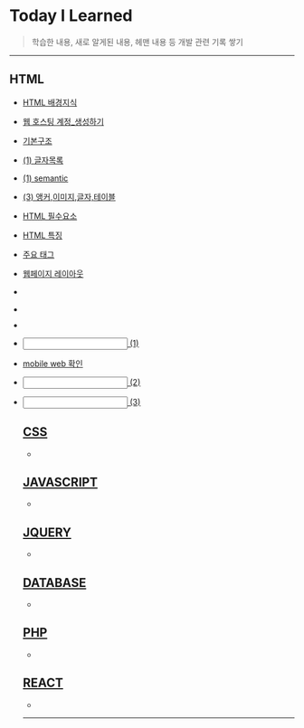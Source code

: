 # Today I Learned
>학습한 내용, 새로 알게된 내용, 헤맨 내용 등
>개발 관련 기록 쌓기
***
## HTML
- [HTML 배경지식](./HTML/5_HTML_배경지식.md)
- [웹 호스팅 계정_생성하기](./HTML/6_계정_생성하기.md)

- [기본구조](./HTML/1_기본구조.md)
- [<tag>(1) 글자목록](./HTML/2_tag(1)_[글자목록].md)
- [<tag>(1) semantic](./HTML/3_tag(2)_[semantic].md)
- [<tag>(3) 앵커,이미지,글자,테이블](./HTML/4_tag(3)_[앵커,이미지,글자,테이블].md)
- [HTML 필수요소](./HTML/7_HTML_필수요소.md)
- [HTML 특징](./HTML/8_HTML_특징.md)
- [주요 태그](./HTML/9_주요_태그.md)
- [웹페이지 레이아웃](./HTML/10_웹페이지_레이아웃.md)
- [<Semantic tag>](./HTML/11_Semantic_tag.md)
- [<img>](./HTML/12_img.md)
- [<table>](./HTML/13_table.md)
- [<form>](./HTML/14_form.md)
- [<input> (1)](./HTML/15_input(1).md)
- [mobile web 확인](./HTML/16_mobile_web_확인하기.md)
- [<input> (2)](./HTML/17_input(2).md)
- [<input> (3)](./HTML/18_input(3).md)

## CSS
-

## JAVASCRIPT
-

## JQUERY
-

## DATABASE
-

## PHP
-

## REACT
-
***